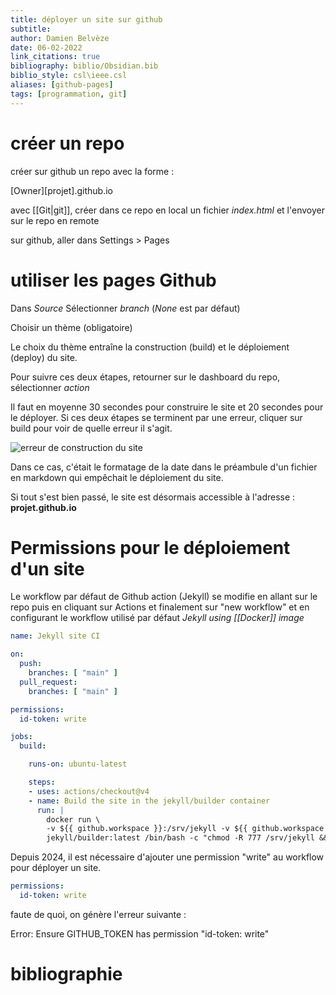 ```yaml
---
title: déployer un site sur github
subtitle:
author: Damien Belvèze
date: 06-02-2022
link_citations: true
bibliography: biblio/Obsidian.bib
biblio_style: csl\ieee.csl
aliases: [github-pages]
tags: [programmation, git]
---
```


# créer un repo
créer sur github un repo avec la forme : 

\[Owner\]\[projet\].github.io

avec [[Git|git]], créer dans ce repo en local un fichier *index.html* et l'envoyer sur le repo en remote

sur github, aller dans Settings > Pages

# utiliser les pages Github

Dans *Source* Sélectionner *branch* (*None* est par défaut)

Choisir un thème (obligatoire)

Le choix du thème entraîne la construction (build) et le déploiement (deploy) du site. 

Pour suivre ces deux étapes, retourner sur le dashboard du repo, sélectionner *action*

Il faut en moyenne 30 secondes pour construire le site et 20 secondes pour le déployer. 
Si ces deux étapes se terminent par une erreur, cliquer sur build pour voir de quelle erreur il s'agit. 

![erreur de construction du site](build_issue.png)

Dans ce cas, c'était le formatage de la date dans le préambule d'un fichier en markdown qui empêchait le déploiement du site. 

Si tout s'est bien passé, le site est désormais accessible à l'adresse : **projet.github.io**

# Permissions pour le déploiement d'un site

Le workflow par défaut de Github action (Jekyll) se modifie en allant sur le repo puis en cliquant sur Actions et finalement sur "new workflow" et en configurant le workflow utilisé par défaut *Jekyll using [[Docker]] image*

```yaml
name: Jekyll site CI

on:
  push:
    branches: [ "main" ]
  pull_request:
    branches: [ "main" ]

permissions:
  id-token: write

jobs:
  build:

    runs-on: ubuntu-latest

    steps:
    - uses: actions/checkout@v4
    - name: Build the site in the jekyll/builder container
      run: |
        docker run \
        -v ${{ github.workspace }}:/srv/jekyll -v ${{ github.workspace }}/_site:/srv/jekyll/_site \
        jekyll/builder:latest /bin/bash -c "chmod -R 777 /srv/jekyll && jekyll build --future"
```

Depuis 2024, il est nécessaire d'ajouter une permission "write" au workflow pour déployer un site.
```yaml
permissions:
  id-token: write
```
faute de quoi, on génère l'erreur suivante : 

Error: Ensure GITHUB_TOKEN has permission "id-token: write"


# bibliographie

